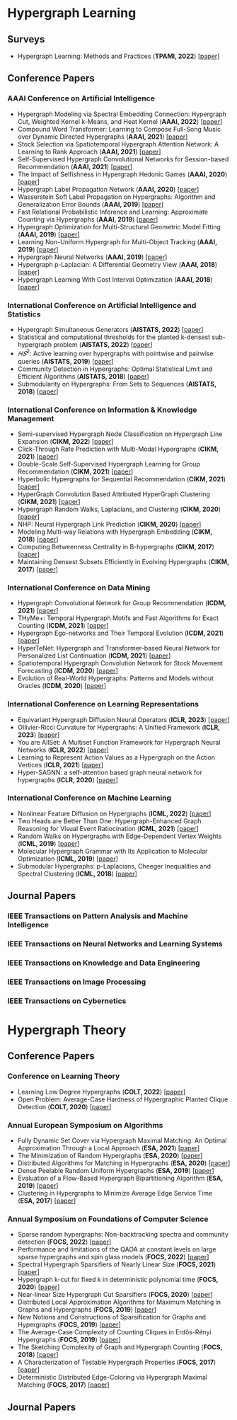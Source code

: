 # Hypergraph Learning

## Surveys
- <a name="todo"></a> Hypergraph Learning: Methods and Practices 
(**TPAMI, 2022**) [[paper](https://ieeexplore.ieee.org/abstract/document/9264674)]

## Conference Papers

### AAAI Conference on Artificial Intelligence
- <a name="todo"></a> Hypergraph Modeling via Spectral Embedding Connection: Hypergraph Cut, Weighted Kernel k-Means, and Heat Kernel 
(**AAAI, 2022**) [[paper](https://ojs.aaai.org/index.php/AAAI/article/view/20787)]
- <a name="todo"></a> Compound Word Transformer: Learning to Compose Full-Song Music over Dynamic Directed Hypergraphs
(**AAAI, 2021**) [[paper](https://ojs.aaai.org/index.php/AAAI/article/view/16091)]
- <a name="todo"></a> Stock Selection via Spatiotemporal Hypergraph Attention Network: A Learning to Rank Approach
(**AAAI, 2021**) [[paper](https://ojs.aaai.org/index.php/AAAI/article/view/16127)]
- <a name="todo"></a> Self-Supervised Hypergraph Convolutional Networks for Session-based Recommendation
(**AAAI, 2021**) [[paper](https://ojs.aaai.org/index.php/AAAI/article/view/16578)]
- <a name="todo"></a> The Impact of Selfishness in Hypergraph Hedonic Games 
(**AAAI, 2020**) [[paper](https://ojs.aaai.org/index.php/AAAI/article/view/5542)]
- <a name="todo"></a> Hypergraph Label Propagation Network 
(**AAAI, 2020**) [[paper](https://ojs.aaai.org/index.php/AAAI/article/view/6170)]
- <a name="todo"></a> Wasserstein Soft Label Propagation on Hypergraphs: Algorithm and Generalization Error Bounds
(**AAAI, 2019**) [[paper](https://ojs.aaai.org/index.php/AAAI/article/view/4244)]
- <a name="todo"></a> Fast Relational Probabilistic Inference and Learning: Approximate Counting via Hypergraphs
(**AAAI, 2019**) [[paper](https://ojs.aaai.org/index.php/AAAI/article/view/4779)]
- <a name="todo"></a> Hypergraph Optimization for Multi-Structural Geometric Model Fitting
(**AAAI, 2019**) [[paper](https://ojs.aaai.org/index.php/AAAI/article/view/4897)]
- <a name="todo"></a> Learning Non-Uniform Hypergraph for Multi-Object Tracking
(**AAAI, 2019**) [[paper](https://ojs.aaai.org/index.php/AAAI/article/view/4928)]
- <a name="todo"></a> Hypergraph Neural Networks
(**AAAI, 2019**) [[paper](https://ojs.aaai.org/index.php/AAAI/article/view/4235)]
- <a name="todo"></a> Hypergraph p-Laplacian: A Differential Geometry View 
(**AAAI, 2018**) [[paper](https://ojs.aaai.org/index.php/AAAI/article/view/11823)]
- <a name="todo"></a> Hypergraph Learning With Cost Interval Optimization 
(**AAAI, 2018**) [[paper](https://ojs.aaai.org/index.php/AAAI/article/view/11761)]

### International Conference on Artificial Intelligence and Statistics
- <a name="todo"></a> Hypergraph Simultaneous Generators 
(**AISTATS, 2022**) [[paper](https://proceedings.mlr.press/v151/pedrood22a.html)]
- <a name="todo"></a> Statistical and computational thresholds for the planted k-densest sub-hypergraph problem
(**AISTATS, 2022**) [[paper](https://proceedings.mlr.press/v151/corinzia22a.html)]
- <a name="todo"></a> $𝐻𝑆^2$: Active learning over hypergraphs with pointwise and pairwise queries
(**AISTATS, 2019**) [[paper](https://proceedings.mlr.press/v89/chien19a.html)]
- <a name="todo"></a> Community Detection in Hypergraphs: Optimal Statistical Limit and Efficient Algorithms
(**AISTATS, 2018**) [[paper](https://proceedings.mlr.press/v84/chien18a.html)]
- <a name="todo"></a> Submodularity on Hypergraphs: From Sets to Sequences
(**AISTATS, 2018**) [[paper](https://proceedings.mlr.press/v84/mitrovic18a.html)]

### International Conference on Information & Knowledge Management
- <a name="todo"></a> Semi-supervised Hypergraph Node Classification on Hypergraph Line Expansion
(**CIKM, 2022**) [[paper](https://dl.acm.org/doi/10.1145/3511808.3557447)]
- <a name="todo"></a> Click-Through Rate Prediction with Multi-Modal Hypergraphs
(**CIKM, 2021**) [[paper](https://dl.acm.org/doi/10.1145/3459637.3482327)]
- <a name="todo"></a> Double-Scale Self-Supervised Hypergraph Learning for Group Recommendation
(**CIKM, 2021**) [[paper](https://dl.acm.org/doi/abs/10.1145/3459637.3482426)]
- <a name="todo"></a> Hyperbolic Hypergraphs for Sequential Recommendation
(**CIKM, 2021**) [[paper](https://dl.acm.org/doi/10.1145/3459637.3482351)]
- <a name="todo"></a> HyperGraph Convolution Based Attributed HyperGraph Clustering
(**CIKM, 2021**) [[paper](https://dl.acm.org/doi/10.1145/3459637.3482437)]
- <a name="todo"></a> Hypergraph Random Walks, Laplacians, and Clustering
(**CIKM, 2020**) [[paper](https://dl.acm.org/doi/10.1145/3340531.3412034)]
- <a name="todo"></a> NHP: Neural Hypergraph Link Prediction
(**CIKM, 2020**) [[paper](https://dl.acm.org/doi/10.1145/3340531.3411870)]
- <a name="todo"></a> Modeling Multi-way Relations with Hypergraph Embedding
(**CIKM, 2018**) [[paper](https://dl.acm.org/doi/10.1145/3269206.3269274)]
- <a name="todo"></a> Computing Betweenness Centrality in B-hypergraphs
(**CIKM, 2017**) [[paper](https://dl.acm.org/doi/10.1145/3132847.3133093)]
- <a name="todo"></a> Maintaining Densest Subsets Efficiently in Evolving Hypergraphs
(**CIKM, 2017**) [[paper](https://dl.acm.org/doi/abs/10.1145/3132847.3132907)]

### International Conference on Data Mining
- <a name="todo"></a> Hypergraph Convolutional Network for Group Recommendation
(**ICDM, 2021**) [[paper](https://ieeexplore.ieee.org/document/9679118)]
- <a name="todo"></a> THyMe+: Temporal Hypergraph Motifs and Fast Algorithms for Exact Counting
(**ICDM, 2021**) [[paper](https://ieeexplore.ieee.org/document/9679171)]
- <a name="todo"></a> Hypergraph Ego-networks and Their Temporal Evolution
(**ICDM, 2021**) [[paper](https://ieeexplore.ieee.org/document/9679078)]
- <a name="todo"></a> HyperTeNet: Hypergraph and Transformer-based Neural Network for Personalized List Continuation
(**ICDM, 2021**) [[paper](https://ieeexplore.ieee.org/document/9679065)]
- <a name="todo"></a> Spatiotemporal Hypergraph Convolution Network for Stock Movement Forecasting
(**ICDM, 2020**) [[paper](https://ieeexplore.ieee.org/document/9338303)]
- <a name="todo"></a> Evolution of Real-World Hypergraphs: Patterns and Models without Oracles
(**ICDM, 2020**) [[paper](https://ieeexplore.ieee.org/document/9338313)]

### International Conference on Learning Representations
- <a name="todo"></a> Equivariant Hypergraph Diffusion Neural Operators
(**ICLR, 2023**) [[paper](https://openreview.net/forum?id=RiTjKoscnNd)]
- <a name="todo"></a> Ollivier-Ricci Curvature for Hypergraphs: A Unified Framework
(**ICLR, 2023**) [[paper](https://openreview.net/forum?id=sPCKNl5qDps)]
- <a name="todo"></a> You are AllSet: A Multiset Function Framework for Hypergraph Neural Networks 
(**ICLR, 2022**) [[paper](https://openreview.net/forum?id=hpBTIv2uy_E)]
- <a name="todo"></a> Learning to Represent Action Values as a Hypergraph on the Action Vertices
(**ICLR, 2021**) [[paper](https://openreview.net/forum?id=Xv_s64FiXTv)]
- <a name="todo"></a> Hyper-SAGNN: a self-attention based graph neural network for hypergraphs
(**ICLR, 2020**) [[paper](https://openreview.net/forum?id=ryeHuJBtPH)]

### International Conference on Machine Learning
- <a name="todo"></a> Nonlinear Feature Diffusion on Hypergraphs
(**ICML, 2022**) [[paper](https://proceedings.mlr.press/v162/prokopchik22a.html)]
- <a name="todo"></a> Two Heads are Better Than One: Hypergraph-Enhanced Graph Reasoning for Visual Event Ratiocination
(**ICML, 2021**) [[paper](https://proceedings.mlr.press/v139/zheng21b.html)]
- <a name="todo"></a> Random Walks on Hypergraphs with Edge-Dependent Vertex Weights
(**ICML, 2019**) [[paper](https://proceedings.mlr.press/v97/chitra19a.html)]
- <a name="todo"></a> Molecular Hypergraph Grammar with Its Application to Molecular Optimization
(**ICML, 2019**) [[paper](https://proceedings.mlr.press/v97/kajino19a.html)]
- <a name="todo"></a> Submodular Hypergraphs: p-Laplacians, Cheeger Inequalities and Spectral Clustering
(**ICML, 2018**) [[paper](https://proceedings.mlr.press/v80/li18e.html)]

## Journal Papers

### IEEE Transactions on Pattern Analysis and Machine Intelligence

### IEEE Transactions on Neural Networks and Learning Systems

### IEEE Transactions on Knowledge and Data Engineering

### IEEE Transactions on Image Processing

### IEEE Transactions on Cybernetics



# Hypergraph Theory

## Conference Papers

### Conference on Learning Theory
- <a name="todo"></a> Learning Low Degree Hypergraphs
(**COLT, 2022**) [[paper](https://proceedings.mlr.press/v178/balkanski22a.html)]
- <a name="todo"></a> Open Problem: Average-Case Hardness of Hypergraphic Planted Clique Detection
(**COLT, 2020**) [[paper](http://proceedings.mlr.press/v125/luo20a.html)]

### Annual European Symposium on Algorithms
- <a name="todo"></a> Fully Dynamic Set Cover via Hypergraph Maximal Matching: An Optimal Approximation Through a Local Approach
(**ESA, 2021**) [[paper](https://drops.dagstuhl.de/opus/volltexte/2021/14589/)]
- <a name="todo"></a> The Minimization of Random Hypergraphs
(**ESA, 2020**) [[paper](https://drops.dagstuhl.de/opus/volltexte/2020/12887/)]
- <a name="todo"></a> Distributed Algorithms for Matching in Hypergraphs
(**ESA, 2020**) [[paper](https://dl.acm.org/doi/abs/10.1007/978-3-030-80879-2_3)]
- <a name="todo"></a> Dense Peelable Random Uniform Hypergraphs
(**ESA, 2019**) [[paper](https://drops.dagstuhl.de/opus/volltexte/2019/11159/)]
- <a name="todo"></a> Evaluation of a Flow-Based Hypergraph Bipartitioning Algorithm
(**ESA, 2019**) [[paper](https://drops.dagstuhl.de/opus/volltexte/2019/11173/)]
- <a name="todo"></a> Clustering in Hypergraphs to Minimize Average Edge Service Time
(**ESA, 2017**) [[paper](https://drops.dagstuhl.de/opus/volltexte/2017/7877/)]

### Annual Symposium on Foundations of Computer Science
- <a name="todo"></a> Sparse random hypergraphs: Non-backtracking spectra and community detection
(**FOCS, 2022**) [[paper](https://ieeexplore.ieee.org/document/9996873)]
- <a name="todo"></a> Performance and limitations of the QAOA at constant levels on large sparse hypergraphs and spin glass models
(**FOCS, 2022**) [[paper](https://ieeexplore.ieee.org/abstract/document/9996946)]
- <a name="todo"></a> Spectral Hypergraph Sparsifiers of Nearly Linear Size
(**FOCS, 2021**) [[paper](https://ieeexplore.ieee.org/document/9719873)]
- <a name="todo"></a> Hypergraph k-cut for fixed k in deterministic polynomial time
(**FOCS, 2020**) [[paper](https://ieeexplore.ieee.org/document/9317935)]
- <a name="todo"></a> Near-linear Size Hypergraph Cut Sparsifiers
(**FOCS, 2020**) [[paper](https://ieeexplore.ieee.org/document/9317985)]
- <a name="todo"></a> Distributed Local Approximation Algorithms for Maximum Matching in Graphs and Hypergraphs
(**FOCS, 2019**) [[paper](https://ieeexplore.ieee.org/document/8948652)]
- <a name="todo"></a> New Notions and Constructions of Sparsification for Graphs and Hypergraphs
(**FOCS, 2019**) [[paper](https://ieeexplore.ieee.org/document/8948687)]
- <a name="todo"></a> The Average-Case Complexity of Counting Cliques in Erdős-Rényi Hypergraphs
(**FOCS, 2019**) [[paper](https://ieeexplore.ieee.org/document/8948685)]
- <a name="todo"></a> The Sketching Complexity of Graph and Hypergraph Counting
(**FOCS, 2018**) [[paper](https://ieeexplore.ieee.org/document/8555137)]
- <a name="todo"></a> A Characterization of Testable Hypergraph Properties
(**FOCS, 2017**) [[paper](https://ieeexplore.ieee.org/document/8104116)]
- <a name="todo"></a> Deterministic Distributed Edge-Coloring via Hypergraph Maximal Matching
(**FOCS, 2017**) [[paper](https://ieeexplore.ieee.org/document/8104057)]

## Journal Papers
